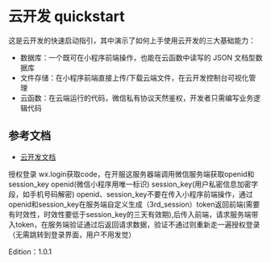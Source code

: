 # 云开发 quickstart

这是云开发的快速启动指引，其中演示了如何上手使用云开发的三大基础能力：

- 数据库：一个既可在小程序前端操作，也能在云函数中读写的 JSON 文档型数据库
- 文件存储：在小程序前端直接上传/下载云端文件，在云开发控制台可视化管理
- 云函数：在云端运行的代码，微信私有协议天然鉴权，开发者只需编写业务逻辑代码

## 参考文档

- [云开发文档](https://developers.weixin.qq.com/miniprogram/dev/wxcloud/basis/getting-started.html)

授权登录
wx.login获取code，在开服这服务器端调用微信服务端获取openid和session_key
openid(微信小程序用唯一标识)
session_key(用户私密信息加密字段，如手机号码解密)
openid、session_key不要在传入小程序前端操作，通过openid和session_key在服务端自定义生成（3rd_session）token返回前端(需要有时效性，时效性要低于session_key的三天有效期),后传入前端，请求服务端带入token，在服务端验证通过后返回请求数据，验证不通过则重新走一遍授权登录（无需跳转到登录界面，用户不用发觉）

Edition：1.0.1
